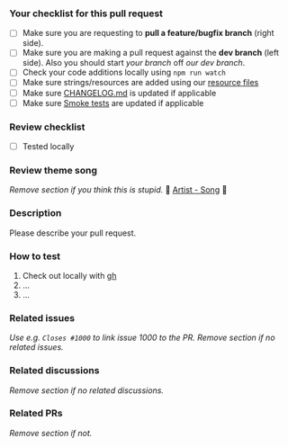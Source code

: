 ### Your checklist for this pull request
- [ ] Make sure you are requesting to **pull a feature/bugfix branch** (right side).
- [ ] Make sure you are making a pull request against the **dev branch** (left side). Also you should start *your branch* off *our dev branch*.
- [ ] Check your code additions locally using `npm run watch`
- [ ] Make sure strings/resources are added using our [resource files](https://github.com/Puzzlepart/did/tree/dev/.resources)
- [ ] Make sure [CHANGELOG.md](https://github.com/Puzzlepart/did/blob/dev/CHANGELOG.md) is updated if applicable
- [ ] Make sure [Smoke tests](https://github.com/Puzzlepart/did/wiki/Smoke-tests) are updated if applicable
 
### Review checklist
- [ ] Tested locally

### Review theme song
_Remove section if you think this is stupid._
🎵  [Artist - Song](https://open.spotify.com/track) 🎵 

### Description
Please describe your pull request.

### How to test
1. Check out locally with [gh](https://github.com/cli/cli)
2. ...
3. ...

### Related issues
_Use e.g. `Closes #1000` to link issue 1000 to the PR. Remove section if no related issues._

### Related discussions
_Remove section if no related discussions._

### Related PRs
_Remove section if not._

